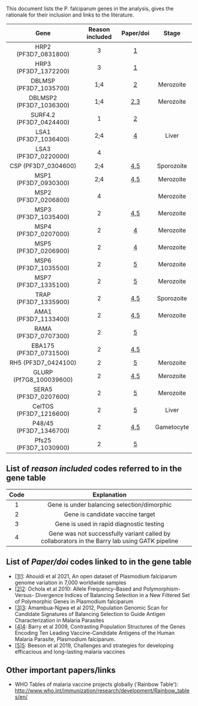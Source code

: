 This document lists the P. falciparum genes in the analysis, gives the rationale for their inclusion and links to the literature. 



Gene                    | Reason included  | Paper/doi     | Stage
:----------:            | :--------------: | :----:    | :---:
HRP2 (PF3D7_0831800)    |        3         |  [1][1]
HRP3 (PF3D7_1372200)    |        3         |  [1][1]
DBLMSP (PF3D7_1035700)  |      1;4         |  [2][2]  |  Merozoite
DBLMSP2 (PF3D7_1036300) |      1;4         |  [2][2],[3][3]   | Merozoite
SURF4.2 (PF3D7_0424400) |        1         |  [2][2]  |
LSA1 (PF3D7_1036400)    |      2;4         |  [4][4]  | Liver
LSA3 (PF3D7_0220000)    |        4         |  |
CSP (PF3D7_0304600)     |      2;4         |  [4][4],[5][5]  | Sporozoite
MSP1 (PF3D7_0930300)    |      2;4         |  [4][4],[5][5] | Merozoite
MSP2 (PF3D7_0206800)    |        4         |   |  Merozoite
MSP3 (PF3D7_1035400)    |        2         | [4][4],[5][5] | Merozoite
MSP4 (PF3D7_0207000)    |        2         | [4][4] | Merozoite
MSP5 (PF3D7_0206900)    |        2         | [4][4] | Merozoite
MSP6 (PF3D7_1035500)    |        2         | [5][5] | Merozoite
MSP7 (PF3D7_1335100)    |        2         |[5][5] | Merozoite
TRAP (PF3D7_1335900)    |        2         | [4][4],[5][5] | Sporozoite
AMA1 (PF3D7_1133400)    |        2         | [4][4],[5][5] | Merozoite
RAMA (PF3D7_0707300)    |        2         | [5][5] | 
EBA175 (PF3D7_0731500)  |        2         | [4][4],[5][5] | 
RH5 (PF3D7_0424100)     |        2         | [5][5] | Merozoite
GLURP (Pf7G8_100039600) |        2         | [4][4],[5][5] | Merozoite
SERA5 (PF3D7_0207600)   |        2         | [5][5]  | Merozoite
CelTOS (PF3D7_1216600)  |        2         | [5][5]  | Liver
P48/45 (PF3D7_1346700)  |        2         | [4][4],[5][5] | Gametocyte
Pfs25 (PF3D7_1030900)   |        2         | [5][5]

## List of *reason included* codes referred to in the gene table

Code   | Explanation
:----: | :------------:
1      | Gene is under balancing selection/dimorphic
2      | Gene is candidate vaccine target
3      | Gene is used in rapid diagnostic testing
4      | Gene was not successfully variant called by collaborators in the Barry lab using GATK pipeline

## List of *Paper/doi* codes linked to in the gene table


* [[1]][1]: Ahouidi et al 2021, An open dataset of Plasmodium falciparum genome variation in 7,000 worldwide samples
* [[2]][2]: Ochola et al 2010: Allele Frequency–Based and Polymorphism-Versus-
Divergence Indices of Balancing Selection in a New Filtered
Set of Polymorphic Genes in Plasmodium falciparum
* [[3]][3]: Amambua-Ngwa et al 2012, Population Genomic Scan for Candidate Signatures of Balancing Selection to Guide Antigen Characterization in Malaria Parasites
* [[4]][4]: Barry et al 2009, Contrasting Population Structures of the Genes Encoding Ten Leading Vaccine-Candidate Antigens of the Human Malaria Parasite, Plasmodium falciparum. 
* [[5]][5]: Beeson et al 2019, Challenges and strategies for developing efficacious and long-lasting malaria vaccines

[1]: https://wellcomeopenresearch.org/articles/6-42/v1
[2]: https://academic.oup.com/mbe/article/27/10/2344/967205
[3]: https://journals.plos.org/plosgenetics/article?id=10.1371/journal.pgen.1002992
[4]: https://journals.plos.org/plosone/article?id=10.1371/journal.pone.0008497
[5]: https://stm.sciencemag.org/content/11/474/eaau1458


## Other important papers/links

* WHO Tables of malaria vaccine projects globally ('Rainbow Table'): http://www.who.int/immunization/research/development/Rainbow_tables/en/
